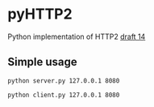 pyHTTP2
=======

Python implementation of HTTP2 [draft 14](http://tools.ietf.org/html/draft-ietf-httpbis-http2-14 "draft 14")

## Simple usage
```
python server.py 127.0.0.1 8080
```
```
python client.py 127.0.0.1 8080
```